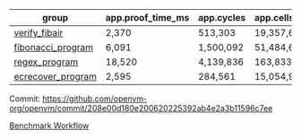 | group | app.proof_time_ms | app.cycles | app.cells_used | leaf.proof_time_ms | leaf.cycles | leaf.cells_used |
| -- | -- | -- | -- | -- | -- | -- |
| [verify_fibair](https://github.com/openvm-org/openvm/blob/benchmark-results/benchmarks/verify_fibair-208e00d180e200620225392ab4e2a3b11596c7ee.md) | 2,370 |  513,303 |  19,357,622 |- | - | - |
| [fibonacci_program](https://github.com/openvm-org/openvm/blob/benchmark-results/benchmarks/fibonacci-208e00d180e200620225392ab4e2a3b11596c7ee.md) | 6,091 |  1,500,092 |  51,484,605 | 7,722 |  1,781,434 |  68,757,119 |
| [regex_program](https://github.com/openvm-org/openvm/blob/benchmark-results/benchmarks/regex-208e00d180e200620225392ab4e2a3b11596c7ee.md) | 18,520 |  4,139,836 |  163,833,427 | 17,064 |  3,015,682 |  142,081,897 |
| [ecrecover_program](https://github.com/openvm-org/openvm/blob/benchmark-results/benchmarks/ecrecover-208e00d180e200620225392ab4e2a3b11596c7ee.md) | 2,595 |  284,561 |  15,054,935 | 22,407 |  4,146,826 |  203,267,521 |


Commit: https://github.com/openvm-org/openvm/commit/208e00d180e200620225392ab4e2a3b11596c7ee

[Benchmark Workflow](https://github.com/openvm-org/openvm/actions/runs/12938471789)
